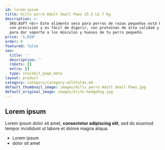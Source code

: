 ```yaml
---
id: lorem-ipsum
title: Hills perro Adult Small Paws 15.5 Lb 7 Kg
description: >-
  SKU:ASP7 <br> Este alimento seco para perros de razas pequeñas está balanceado
  con precisión y es fácil de digerir, con proteínas de alta calidad y calcio
  para dar soporte a los músculos y huesos de tu perro pequeño.
price: '1,010'
order: 0
featured: false
seo:
  title: ''
  description: ''
  robots: []
  extra: []
  type: stackbit_page_meta
layout: product
category: category/category-e2l57ul4s.md
default_thumbnail_image: images/Hills perro Adult Small Paws.jpg
default_original_image: images/elite-hedgehog.jpg
---
```

## Lorem ipsum

Lorem ipsum dolor sit amet, **consectetur adipiscing elit**, sed do eiusmod tempor incididunt ut labore et dolore magna aliqua.

- Lorem ipsum
- dolor sit amet